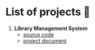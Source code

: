 # List of projects 📁
1. **Library Management System**
    - [source code]()
    - [project document](https://github.com/jjn7702/SECJ2013-DSA/tree/main/Submission/sec04/PAS)
